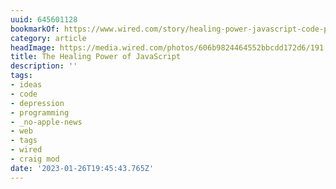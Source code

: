 ```yaml
---
uuid: 645601128
bookmarkOf: https://www.wired.com/story/healing-power-javascript-code-programming/
category: article
headImage: https://media.wired.com/photos/606b9824464552bbcdd172d6/191:100/w_1280,c_limit/ideas-coding-therapy.jpg
title: The Healing Power of JavaScript
description: ''
tags:
- ideas
- code
- depression
- programming
- _no-apple-news
- web
- tags
- wired
- craig mod
date: '2023-01-26T19:45:43.765Z'
---
```



